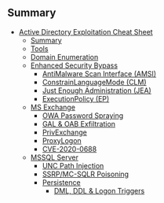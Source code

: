 ## Summary

- [Active Directory Exploitation Cheat Sheet](#active-directory-exploitation-cheat-sheet)
  - [Summary](#summary)
  - [Tools](#tools)
  - [Domain Enumeration](#domain-enumeration)
  - [Enhanced Security Bypass]()
    - [AntiMalware Scan Interface (AMSI)]()
    - [ConstrainLanguageMode (CLM)]()
    - [Just Enough Administration (JEA)]()
    - [ExecutionPolicy (EP)]()
  - [MS Exchange]()
    - [OWA Password Spraying]()
    - [GAL & OAB Exfiltration]()
    - [PrivExchange]()
    - [ProxyLogon]()
    - [CVE-2020-0688]()
  - [MSSQL Server]()
    - [UNC Path Injection]()
    - [SSRP/MC-SQLR Poisoning]()
    - [Persistence]()
      - [DML, DDL & Logon Triggers]()
	 
